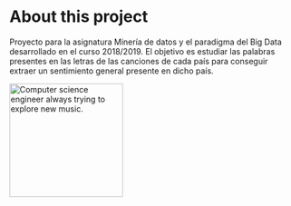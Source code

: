 # About this project
Proyecto para la asignatura Minería de datos y el paradigma del Big Data desarrollado en el curso 2018/2019. El objetivo es estudiar las palabras presentes en las letras de las canciones de cada país para conseguir extraer un sentimiento general presente en dicho país.

<img src="https://avatars1.githubusercontent.com/u/26903852?s=460&v=4" width="200" alt="Computer science engineer always trying to explore new music.">

